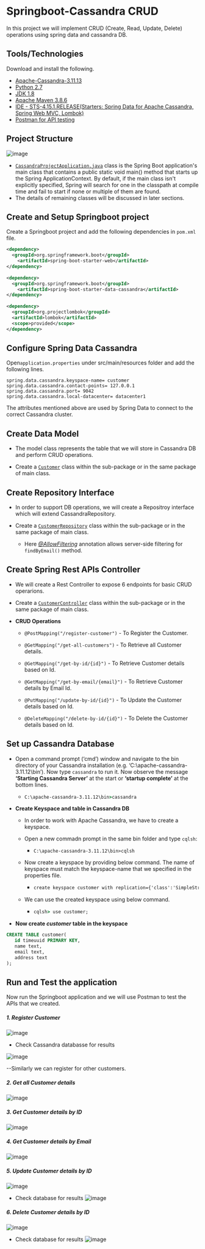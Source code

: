 # Springboot-Cassandra CRUD 
In this project we will implement CRUD (Create, Read, Update, Delete) operations using spring data and cassandra DB.
## Tools/Technologies
Download and install the following.

* [Apache-Cassandra-3.11.13](https://cassandra.apache.org/_/download.html)
* [Python 2.7](https://www.python.org/downloads/release/python-2718/)
* [JDK 1.8](https://www.oracle.com/java/technologies/downloads/#jdk18-windows)
* [Apache Maven 3.8.6](https://maven.apache.org/download.cgi)
* [IDE - STS-4.15.1.RELEASE(Starters: Spring Data for Apache Cassandra, Spring Web MVC, Lombok)](https://spring.io/tools/)
* [Postman for API testing](https://www.postman.com/downloads/)

## Project Structure

![image](https://user-images.githubusercontent.com/65802767/183461296-d3edf992-4088-44ba-9805-f65cb2abcd54.png "Project structure")
* [`CassandraProjectApplication.java`](https://github.com/VamsiChelluri/Springboot-with-CassandraDB/blob/master/src/main/java/com/cassandra/CassandraProjectApplication.java) class is the Spring Boot application's main class that contains a public static void main() method that starts up the Spring ApplicationContext. 
By default, if the main class isn't explicitly specified, Spring will search for one in the classpath at compile time and fail to start if none or multiple of them are found.
* The details of remaining classes will be discussed in later sections.

## Create and Setup Springboot project
Create a Springboot project and add the following dependencies in `pom.xml` file.
```xml
<dependency>
  <groupId>org.springframework.boot</groupId>
	<artifactId>spring-boot-starter-web</artifactId>
</dependency>
		
<dependency>
  <groupId>org.springframework.boot</groupId>
	<artifactId>spring-boot-starter-data-cassandra</artifactId>
</dependency>
		
<dependency>
  <groupId>org.projectlombok</groupId>
  <artifactId>lombok</artifactId>
  <scope>provided</scope>
</dependency>
```
## Configure Spring Data Cassandra
Open`application.properties` under src/main/resources folder and add the following lines.
```properties
spring.data.cassandra.keyspace-name= customer
spring.data.cassandra.contact-points= 127.0.0.1
spring.data.cassandra.port= 9042
spring.data.cassandra.local-datacenter= datacenter1
```

The attributes mentioned above are used by Spring Data to connect to the correct Cassandra cluster.
## Create Data Model
- The model class represents the table that we will store in Cassandra DB and perform CRUD operations.

- Create a [`Customer`](https://github.com/VamsiChelluri/Springboot-with-CassandraDB/blob/master/src/main/java/com/cassandra/entity/Customer.java) class within the sub-package or in the same package of main class.

## Create Repository Interface
- In order to support DB operations, we will create a Repositroy interface which will extend CassandraRepository.

- Create a [`CustomerRepository`](https://github.com/VamsiChelluri/Springboot-with-CassandraDB/blob/master/src/main/java/com/cassandra/repository/CustomerRepository.java) class within the sub-package or in the same package of main class.

   - Here [*@AllowFiltering*](https://docs.spring.io/spring-data/cassandra/docs/current/reference/html/) annotation allows server-side filtering for `findByEmail()` method.
## Create Spring Rest APIs Controller
- We will create a Rest Controller to expose 6 endpoints for basic CRUD operarions.

- Create a [`CustomerController`](https://github.com/VamsiChelluri/Springboot-with-CassandraDB/blob/master/src/main/java/com/cassandra/controller/CustomerController.java) class within the sub-package or in the same package of main class.

- **CRUD Operations**

   - `@PostMapping("/register-customer")` - To Register the Customer.

   - `@GetMapping("/get-all-customers")` - To Retrieve all Customer details.

   - `@GetMapping("/get-by-id/{id}")` - To Retrieve Customer details based on Id.

   - `@GetMapping("/get-by-email/{email}")` - To Retrieve Customer details by Email Id.

   - `@PutMapping("/update-by-id/{id}")` - To Update the Customer details based on Id.

   - `@DeleteMapping("/delete-by-id/{id}")` - To Delete the Customer details based on Id.

## Set up Cassandra Database
- Open a command prompt (‘cmd’) window and navigate to the bin directory of your Cassandra installation (e.g. ‘C:\apache-cassandra-3.11.12\bin’). Now type `cassandra` to run it. Now observe the message **‘Starting Cassandra Server’** at the start or **‘startup complete’** at the bottom lines.
    - ```cmd
      C:\apache-cassandra-3.11.12\bin>cassandra
      ```

- **Create Keyspace and table in Cassandra DB**
   - In order to work with Apache Cassandra, we have to create a keyspace.

   - Open a new commadn prompt in the same bin folder and type `cqlsh`:
   
     -  `C:\apache-cassandra-3.11.12\bin>cqlsh`
   - Now create a keyspace by providing below command. The name of keyspace must match the keyspace-name that we specified in the properties file.
     -  ```cmd
        create keyspace customer with replication={'class':'SimpleStrategy', 'replication_factor':1};
        ```
   - We can use the created keyspace using below command.
     - ```cmd
       cqlsh> use customer;
       ```
- **Now create **_customer_** table in the keyspace**

```SQL
CREATE TABLE customer(
   id timeuuid PRIMARY KEY,
   name text,
   email text,
   address text
);
```

## Run and Test the application
Now run the Springboot application and we will use Postman to test the APIs that we created.

##### 1. Register Customer
![image](https://user-images.githubusercontent.com/65802767/183452194-c9bf1ce1-b4ca-4422-9e7f-87c438a8ca39.png "Post method")
* Check Cassandra databasse for results

![image](https://user-images.githubusercontent.com/65802767/183453838-c6be4663-e479-4747-a375-b643d6176453.png "Result in DB")

--Similarly we can register for other customers.


##### 2. Get all Customer details
![image](https://user-images.githubusercontent.com/65802767/183454610-1c4d6a0e-8070-41c7-bc5d-759eeae1583a.png "Retrieving all details")

##### 3. Get Customer details by ID
![image](https://user-images.githubusercontent.com/65802767/183454794-41a7f554-7602-49c7-bd9f-0b6dcde91d3d.png "Get by Id")

##### 4. Get Customer details by Email
![image](https://user-images.githubusercontent.com/65802767/183455136-5dbe2fcd-4ebe-44f1-a84d-5c8569718970.png "Get by Email")

##### 5. Update Customer details by ID
![image](https://user-images.githubusercontent.com/65802767/183455987-3cae7915-fcbf-466f-b016-b4c5c3c03b0c.png "Update details by ID")

* Check database for results
![image](https://user-images.githubusercontent.com/65802767/183456181-39775995-1509-4496-b6fd-3914667da05b.png "DB output")

##### 6. Delete Customer details by ID
![image](https://user-images.githubusercontent.com/65802767/183456330-fcc9591e-6463-428b-b994-a2abeb076f75.png "Delete method")

* Check database for results
![image](https://user-images.githubusercontent.com/65802767/183456478-b9caf2fd-cbf2-47e7-a7fc-ccbad0c673fe.png "DB output")






